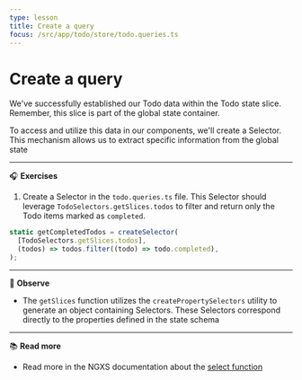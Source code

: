 ```yaml
---
type: lesson
title: Create a query
focus: /src/app/todo/store/todo.queries.ts
---
```


# Create a query

We've successfully established our Todo data within the Todo state slice. Remember, this slice is part of the global state container.

To access and utilize this data in our components, we'll create a Selector. This mechanism allows us to extract specific information from the global state

---

🎧 **Exercises**

1. Create a Selector in the `todo.queries.ts` file. This Selector should leverage `TodoSelectors.getSlices.todos` to filter and return only the Todo items marked as `completed`.

```ts
static getCompletedTodos = createSelector(
  [TodoSelectors.getSlices.todos],
  (todos) => todos.filter((todo) => todo.completed),
);
```

---

👀 **Observe**

- The `getSlices` function utilizes the `createPropertySelectors` utility to generate an object containing Selectors. These Selectors correspond directly to the properties defined in the state schema

---

📚 **Read more**

- Read more in the NGXS documentation about the <a href="https://www.ngxs.io/concepts/select" target="_blank">select function</a>
